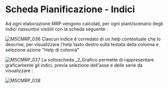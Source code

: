 # Scheda Pianificazione - Indici

Ad ogni elaborazione MRP vengono calcolati, per ogni plant/scenario degli indici riassuntivi visibili con la scheda seguente : 

![M5CMRP_036](http://localhost:3000/immagini/MBDOC_SCH-M5CMRP_I/M5CMRP_036.png)
Ciascun indice è corredato di un help contestuale che lo descrive, per visualizzare l'help tasto destro sulla testata della colonna e selezione azione "Help di colonna"

![M5CMRP_037](http://localhost:3000/immagini/MBDOC_SCH-M5CMRP_I/M5CMRP_037.png)
La sottoscheda _2_Grafico permette di rappresentare graficamente gli indici, previa selezione dell'asse e delle serie da visualizzare : 

![M5CMRP_038](http://localhost:3000/immagini/MBDOC_SCH-M5CMRP_I/M5CMRP_038.png)